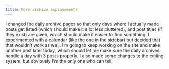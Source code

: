 ```yaml
---
title: More archive improvements
---
```

I changed the daily archive pages so that only days where I actually made posts get listed (which should make it a lot less cluttered), and post titles (if they exist) are given, which should make it easier to find something. I experimented with a calendar (like the one in the sidebar) but decided that that wouldn’t work as well. I’m going to keep working on the site and make another post later today, which should let me make sure the daily archives handle a day with 3 posts properly. I also made some changes to the editing system, but obviously I’m the only one who can tell.